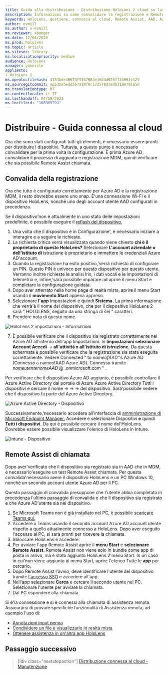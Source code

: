 ```yaml
---
title: Guida alla distribuzione - Distribuzione HoloLens 2 cloud su larga scala con Remote Assist - Distribuire
description: Informazioni su come convalidare la registrazione e Remote Assist per i dispositivi HoloLens tramite una rete connessa al cloud.
keywords: HoloLens, gestione, connessa al cloud, Remote Assist, AAD, Azure AD, MDM, gestione dei dispositivi mobili
author: evmill
ms.author: v-evmill
ms.reviewer: aboeger
ms.date: 12/04/2020
ms.prod: hololens
ms.topic: article
ms.sitesec: library
ms.localizationpriority: medium
audience: HoloLens
manager: yannisle
appliesto:
- HoloLens 2
ms.openlocfilehash: 4183bde30673f5147683e16b4d625f73b063c529
ms.sourcegitcommit: ad53ba5edd567a18f0c172578d78db3190701650
ms.translationtype: MT
ms.contentlocale: it-IT
ms.lasthandoff: 04/19/2021
ms.locfileid: "108309793"
---
```

# <a name="deploy---cloud-connected-guide"></a>Distribuire - Guida connessa al cloud

Ora che sono stati configurati tutti gli elementi, è necessario essere pronti per distribuire i dispositivi. Tuttavia, a questo punto è necessario convalidare per la prima volta la configurazione. È prima Azure AD convalidare il processo di aggiunta e registrazione MDM, quindi verificare che sia possibile Remote Assist chiamata.

## <a name="enrollment-validation"></a>Convalida della registrazione

Ora che tutto è configurato correttamente per Azure AD e la registrazione MDM, il resto dovrebbe essere uno snap. È&#39;una connessione Wi-Fi e il dispositivo HoloLens, nonché uno degli account utente AAD configurati in precedenza.

Se il dispositivo&#39;non è attualmente in uno stato delle impostazioni predefinite, è possibile eseguire il [reflash del dispositivo.](https://docs.microsoft.com/hololens/hololens-recovery#clean-reflash-the-device)

1. Una volta che il dispositivo è in Configurazione&#39;, è necessario iniziare a interagire e a seguire le richieste. 
1. La richiesta critica verrà visualizzata quando viene chiesto **chi è il proprietario di questo HoloLens?** Selezionare **L'account aziendale o dell'istituto di** istruzione è proprietario e immettere le credenziali Azure AD'account.
1. Quando la registrazione ha esito positivo,&#39;verrà richiesto di configurare un PIN. Questo PIN è univoco per questo dispositivo per questo utente. Verranno inoltre richieste le analisi Iris, i dati vocali e le impostazioni di telemetria e, infine,&#39;sarà possibile imparare ad aprire il menu Start e completare la configurazione guidata.
1. Dopo aver atterrato nella home page di realtà mista, aprire il menu Start usando il **movimento Start** appena appreso.
1. Selezionare **l'app** Impostazioni e quindi **Sistema.** La prima informazione che verrà&#39;è il nome del dispositivo, che per il dispositivo HoloLens 2 sarà &quot; HOLOLENS, seguito da una stringa di sei &quot; caratteri.
1. Prendere nota di questo nome.

![HoloLens 2 impostazioni - Informazioni](./images/hololens2-settings-about.jpg)

7. È possibile verificare che il dispositivo sia registrato correttamente nel Azure AD all'interno dell'app Impostazioni. In **Impostazioni selezionare Account** **Accedi**  ->  **all'attività o all'istituto di istruzione.** Da questa schermata è possibile verificare che la registrazione sia stata eseguita correttamente. Vedere Connected &quot; to _nameofAAD_&#39;'s Azure AD (Connesso a nameofAAD Azure AD). Connesso tramite _nomeutentenomeAAD_ @ .onmicrosoft.com &quot; .


Per verificare che il dispositivo Azure AD aggiunto, è possibile [](https://portal.azure.com/#home)controllare il Azure Active Directory dal portale di Azure Azure Active Directory Tutti i dispositivi e cercare il nome  ->    ->    ->  del dispositivo. Sarà&#39;possibile vedere che il dispositivo fa parte del Azure Active Directory.


![Azure Active Directory - Dispositivo](./images/aad-enrollment.png)

Successivamente,&#39;necessario accedere all'interfaccia di [amministrazione di Microsoft Endpoint Manager.](https://endpoint.microsoft.com/#home) Accedere e selezionare Dispositivi **e** quindi **Tutti i dispositivi.** Da qui è possibile cercare il nome del&#39;HoloLens. Dovrebbe essere possibile visualizzare l'elenco di HoloLens in Intune.

![Intune - Dispositivo](./images/endpoint-all-devices-enrolled.png)

## <a name="remote-assist-call-validation"></a>Remote Assist di chiamata

Dopo aver&#39;verificato che il dispositivo sia registrato sia in AAD che in MDM, è necessario&#39;eseguire un test Remote Assist chiamata. Per questa convalida&#39;necessario avere il dispositivo HoloLens e un PC Windows 10, nonché un secondo account utente Azure AD per il PC.

Questo passaggio di convalida presuppone che l'utente abbia completato in precedenza l'ultimo passaggio di convalida e che il dispositivo sia registrato e che Azure AD'utente sia nel dispositivo.


1. Se Microsoft Teams non è già installato nel PC, è possibile [scaricare Teams qui.](https://www.microsoft.com/microsoft-365/microsoft-teams/download-app)
2. Accedere a Teams usando il secondo account Azure AD account utente rispetto a quello attualmente connesso a HoloLens. Dopo aver eseguito l'accesso al PC, si sarà pronti per ricevere la chiamata.
3. Sbloccare HoloLens e accedere.
4. Per avviare l'app Remote Assist aprire il **menu Start** e **selezionare Remote Assist**. Remote Assist non viene solo in bundle come app di posta in arrivo, ma è stato aggiunto HoloLens 2&#39;menu Start. In un caso in cui&#39;non viene aggiunto al menu Start, aprire l'elenco Tutte le **app** per cercarlo.
5. Dopo Remote Assist l'avvio, deve identificare l'utente del dispositivo tramite [l'accesso SSO](https://docs.microsoft.com/azure/active-directory/manage-apps/what-is-single-sign-on) e accedere all'app.
6. Nell'app selezionare **Cerca** e cercare il secondo utente nel PC. Selezionare l'utente per avviare la chiamata.
7. Dal PC rispondere alla chiamata.

Si è&#39;la connessione e si è connessi alla chiamata di assistenza remota. Assicurarsi di provare specifiche funzionalità di Assistenza remota, ad esempio l'uso di:

- [Annotazioni input penna](https://docs.microsoft.com/dynamics365/mixed-reality/remote-assist/add-annotations-hololens)
- [Condividere un file e visualizzarlo in realtà mista](https://docs.microsoft.com/dynamics365/mixed-reality/remote-assist/display-save-files)
- [Ottenere assistenza in un'altra app HoloLens](https://docs.microsoft.com/dynamics365/mixed-reality/remote-assist/get-help-hololens-app-hololens)

## <a name="next-step"></a>Passaggio successivo

> [!div class="nextstepaction"]
> [Distribuzione connessa al cloud - Manutenzione](hololens2-cloud-connected-maintain.md)